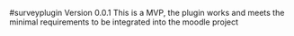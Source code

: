 #surveyplugin Version 0.0.1
This is a MVP, the plugin works and meets the minimal requirements to be integrated into the moodle project